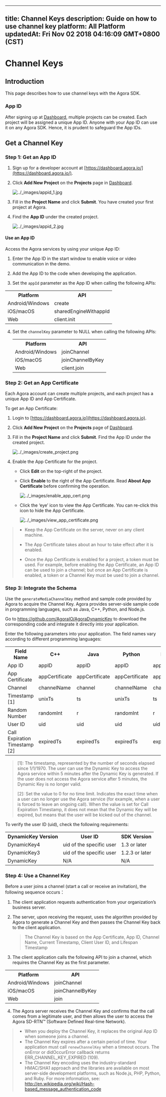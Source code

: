 
---
title: Channel Keys
description: Guide on how to use channel key
platform: All Platform
updatedAt: Fri Nov 02 2018 04:16:09 GMT+0800 (CST)
---
# Channel Keys
## Introduction

This page describes how to use channel keys with the Agora SDK.

### App ID

After signing up at [Dashboard](http://dashboard.agora.io/), multiple projects can be created. Each project will be assigned a unique App ID. Anyone with your App ID can use it on any Agora SDK. Hence, it is prudent to safeguard the App IDs.

## Get a Channel Key

### Step 1: Get an App ID

1. Sign up for a developer account at [https://dashboard.agora.io/](https://dashboard.agora.io/).

2. Click **Add New Project** on the **Projects** page in [Dashboard](https://dashboard.agora.io/).

   <img alt="../_images/appid_1.jpg" src="https://web-cdn.agora.io/docs-files/en/appid_1.jpg" />

3. Fill in the **Project Name** and click **Submit**. You have created your first project at Agora.

4. Find the **App ID** under the created project.

   <img alt="../_images/appid_2.jpg" src="https://web-cdn.agora.io/docs-files/en/appid_2.jpg" />

#### Use an App ID

Access the Agora services by using your unique App ID:

1. Enter the App ID in the start window to enable voice or video communication in the demo.

2. Add the App ID to the code when developing the application.

3. Set the `appId` parameter as the App ID when calling the following APIs:

  <table>
  <tr>
    <th>Platform</th>
    <th>API</th>
  </tr>
  <tr>
    <td>Android/Windows</td>
    <td>create</td>
  </tr>
  <tr>
    <td>iOS/macOS</td>
    <td>sharedEngineWithappId</td>
  </tr>
  <tr>
    <td>Web</td>
    <td>client.init</td>
  </tr>
</table>

4. Set the `channelKey` parameter to NULL when calling the following APIs:

	<table>
		<tr>
			<th>Platform</th>
			<th>API</th>
		</tr>
		<tr>
			<td>Android/Windows</td>
			<td>joinChannel</td>
		</tr>
		<tr>
			<td>iOS/macOS</td>
			<td>joinChannelByKey</td>
		</tr>
		<tr>
			<td>Web</td>
			<td>client.join</td>
		</tr>
	</table>

### Step 2: Get an App Certificate

Each Agora account can create multiple projects, and each project has a unique App ID and App Certificate.

To get an App Certificate:

1.  Login to [https://dashboard.agora.io](https://dashboard.agora.io).

2.  Click **Add New Project** on the **Projects** page of  [Dashboard](https://dashboard.agora.io).

3.  Fill in the **Project Name** and click **Submit**. Find the App ID under the created project.

    <img alt="../_images/create_project.png" src="https://web-cdn.agora.io/docs-files/en/create_project.png" />

4.  Enable the App Certificate for the project.

    - Click **Edit** on the top-right of the project.

    - Click **Enable** to the right of the App Certificate. Read **About App Certificate** before confirming the operation.

      <img alt="../_images/enable_app_cert.png" src="https://web-cdn.agora.io/docs-files/en/enable_app_cert.png" />

    - Click the ‘eye’ icon to view the App Certificate. You can re-click this icon to hide the App Certificate.
    
      <img alt="../_images/view_app_certificate.png" src="https://web-cdn.agora.io/docs-files/en/view_app_certificate.png" />


> -   Keep the App Certificate on the server, never on any client machine.
> 
> -   The App Certificate takes about an hour to take effect after it is enabled.
> 
> -   Once the App Certificate is enabled for a project, a token must be used. For example, before enabling the App Certificate, an App ID can be used to join a channel; but once an App Certificate is enabled, a token or a Channel Key must be used to join a channel.

### Step 3: Integrate the Schema

Use the `generateMediaChannelKey` method and sample code provided by Agora to acquire the Channel Key. Agora provides server-side sample code in programming languages, such as Java, C++, Python, and Node.js.

Go to <https://github.com/AgoraIO/AgoraDynamicKey> to download the corresponding code and integrate it directly into your application.

Enter the following parameters into your application. The field names vary according to different programming languages:

<table>
  <tr>
    <th>Field Name</th>
    <th>C++</th>
    <th>Java</th>
    <th>Python</th>
    <th>Node.js</th>
    <th>Go</th>
  </tr>
  <tr>
    <td>App ID</td>
    <td>appID</td>
    <td>appID</td>
    <td>appID</td>
    <td>appID</td>
    <td>appID</td>
  </tr>
  <tr>
    <td>App Certificate</td>
    <td>appCertificate</td>
    <td>appCertificate</td>
    <td>appCertificate</td>
    <td>appCertificate</td>
    <td>appCertificate</td>
  </tr>
  <tr>
    <td>Channel</td>
    <td>channelName</td>
    <td>channel</td>
    <td>channelName</td>
    <td>channel</td>
    <td>channelName</td>
  </tr>
  <tr>
    <td>Timestamp [1]</td>
    <td>unixTs</td>
    <td>ts</td>
    <td>unixTs</td>
    <td>ts</td>
    <td>unixTs</td>
  </tr>
  <tr>
    <td>Random Number</td>
    <td>randomInt</td>
    <td>r</td>
    <td>randomInt</td>
    <td>r</td>
    <td>randomInt</td>
  </tr>
  <tr>
    <td>User ID</td>
    <td>uid</td>
    <td>uid</td>
    <td>uid</td>
    <td>uid</td>
    <td>uid</td>
  </tr>
  <tr>
    <td>Call Expiration Timestamp [2]</td>
    <td>expiredTs</td>
    <td>expiredTs</td>
    <td>expiredTs</td>
    <td>expiredTs</td>
    <td>expiredTs</td>
  </tr>
</table>

> [1]: The timestamp, represented by the number of seconds elapsed since 1/1/1970. The user can use the Dynamic Key to access the Agora service within 5 minutes after the Dynamic Key is generated. If the user does not access the Agora service after 5 minutes, the Dynamic Key is no longer valid.
>
> [2]: Set the value to 0 for no time limit. Indicates the exact time when a user can no longer use the Agora service (for example, when a user is forced to leave an ongoing call). When the value is set for Call Expiration Timestamp, it does not mean that the Dynamic Key will be expired, but means that the user will be kicked out of the channel. 

To verify the user ID (uid), check the following requirements:

<table>
  <tr>
    <th>DynamicKey Version</th>
    <th>User ID</th>
    <th>SDK Version</th>
  </tr>
  <tr>
    <td>DynamicKey4</td>
    <td>uid of the specific user</td>
    <td>1.3 or later</td>
  </tr>
  <tr>
    <td>DynamicKey3</td>
    <td>uid of the specific user</td>
    <td>1.2.3 or later</td>
  </tr>
  <tr>
    <td>DynamicKey</td>
    <td>N/A</td>
    <td>N/A</td>
  </tr>
</table>

### Step 4: Use a Channel Key

Before a user joins a channel (start a call or receive an invitation), the following sequence occurs：

1. The client application requests authentication from your organization’s business server.

2. The server, upon receiving the request, uses the algorithm provided by Agora to generate a Channel Key and then passes the Channel Key back to the client application.

   > The Channel Key is based on the App Certificate, App ID, Channel Name, Current Timestamp, Client User ID, and Lifespan Timestamp

3. The client application calls the following API to join a channel, which requires the Channel Key as the first parameter.

 <table>
  <tr>
    <th>Platform</th>
    <th>API</th>
  </tr>
  <tr>
    <td>Android/Windows</td>
    <td>joinChannel</td>
  </tr>
  <tr>
    <td>iOS/macOS</td>
    <td>joinChannelByKey</td>
  </tr>
  <tr>
    <td>Web</td>
    <td>join</td>
  </tr>
</table>

4. The Agora server receives the Channel Key and confirms that the call comes from a legitimate user, and then allows the user to access the Agora SD-RTN™ (Software Defined Real-time Network).

> - When you deploy the Channel Key, it replaces the original App ID when someone joins a channel.
> - The Channel Key expires after a certain period of time. Your application must call `renewChannelKey` when a timeout occurs. The onError or didOccurError callback returns ERR_CHANNEL_KEY_EXPIRED (109).
> - The Channel Key encoding uses the industry-standard HMAC/SHA1 approach and the libraries are available on most server-side development platforms, such as Node.js, PHP, Python, and Ruby. For more information, see: <http://en.wikipedia.org/wiki/Hash-based_message_authentication_code>



